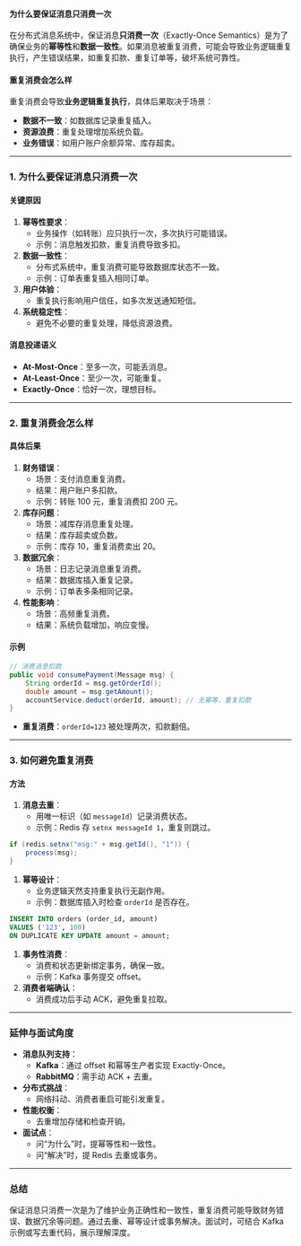 
#### 为什么要保证消息只消费一次
在分布式消息系统中，保证消息**只消费一次**（Exactly-Once Semantics）是为了确保业务的**幂等性**和**数据一致性**。如果消息被重复消费，可能会导致业务逻辑重复执行，产生错误结果，如重复扣款、重复订单等，破坏系统可靠性。

#### 重复消费会怎么样
重复消费会导致**业务逻辑重复执行**，具体后果取决于场景：
- **数据不一致**：如数据库记录重复插入。
- **资源浪费**：重复处理增加系统负载。
- **业务错误**：如用户账户余额异常、库存超卖。

---

### 1. 为什么要保证消息只消费一次
#### 关键原因
1. **幂等性要求**：
   - 业务操作（如转账）应只执行一次，多次执行可能错误。
   - 示例：消息触发扣款，重复消费导致多扣。
2. **数据一致性**：
   - 分布式系统中，重复消费可能导致数据库状态不一致。
   - 示例：订单表重复插入相同订单。
3. **用户体验**：
   - 重复执行影响用户信任，如多次发送通知短信。
4. **系统稳定性**：
   - 避免不必要的重复处理，降低资源浪费。

#### 消息投递语义
- **At-Most-Once**：至多一次，可能丢消息。
- **At-Least-Once**：至少一次，可能重复。
- **Exactly-Once**：恰好一次，理想目标。

---

### 2. 重复消费会怎么样
#### 具体后果
1. **财务错误**：
   - 场景：支付消息重复消费。
   - 结果：用户账户多扣款。
   - 示例：转账 100 元，重复消费扣 200 元。
2. **库存问题**：
   - 场景：减库存消息重复处理。
   - 结果：库存超卖或负数。
   - 示例：库存 10，重复消费卖出 20。
3. **数据冗余**：
   - 场景：日志记录消息重复消费。
   - 结果：数据库插入重复记录。
   - 示例：订单表多条相同记录。
4. **性能影响**：
   - 场景：高频重复消费。
   - 结果：系统负载增加，响应变慢。

#### 示例
```java
// 消费消息扣款
public void consumePayment(Message msg) {
    String orderId = msg.getOrderId();
    double amount = msg.getAmount();
    accountService.deduct(orderId, amount); // 无幂等，重复扣款
}
```
- **重复消费**：`orderId=123` 被处理两次，扣款翻倍。

---

### 3. 如何避免重复消费
#### 方法
1. **消息去重**：
   - 用唯一标识（如 `messageId`）记录消费状态。
   - 示例：Redis 存 `setnx messageId 1`，重复则跳过。
```java
if (redis.setnx("msg:" + msg.getId(), "1")) {
    process(msg);
}
```
1. **幂等设计**：
   - 业务逻辑天然支持重复执行无副作用。
   - 示例：数据库插入时检查 `orderId` 是否存在。
```sql
INSERT INTO orders (order_id, amount) 
VALUES ('123', 100) 
ON DUPLICATE KEY UPDATE amount = amount;
```
1. **事务性消费**：
   - 消费和状态更新绑定事务，确保一致。
   - 示例：Kafka 事务提交 offset。
2. **消费者端确认**：
   - 消费成功后手动 ACK，避免重复拉取。

---

### 延伸与面试角度
- **消息队列支持**：
  - **Kafka**：通过 offset 和幂等生产者实现 Exactly-Once。
  - **RabbitMQ**：需手动 ACK + 去重。
- **分布式挑战**：
  - 网络抖动、消费者重启可能引发重复。
- **性能权衡**：
  - 去重增加存储和检查开销。
- **面试点**：
  - 问“为什么”时，提幂等性和一致性。
  - 问“解决”时，提 Redis 去重或事务。

---

### 总结
保证消息只消费一次是为了维护业务正确性和一致性，重复消费可能导致财务错误、数据冗余等问题。通过去重、幂等设计或事务解决。面试时，可结合 Kafka 示例或写去重代码，展示理解深度。